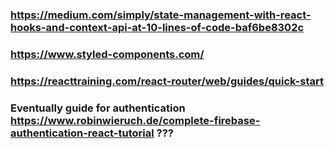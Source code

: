 ### https://medium.com/simply/state-management-with-react-hooks-and-context-api-at-10-lines-of-code-baf6be8302c

### https://www.styled-components.com/

### https://reacttraining.com/react-router/web/guides/quick-start

### Eventually guide for authentication https://www.robinwieruch.de/complete-firebase-authentication-react-tutorial ???




